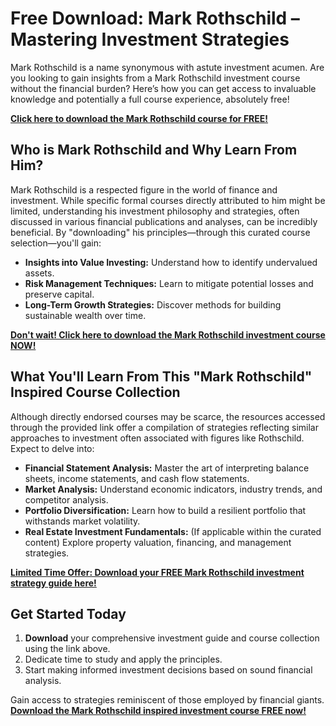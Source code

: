 # Free Download: Mark Rothschild – Mastering Investment Strategies

Mark Rothschild is a name synonymous with astute investment acumen. Are you looking to gain insights from a Mark Rothschild investment course without the financial burden? Here’s how you can get access to invaluable knowledge and potentially a full course experience, absolutely free!

[**Click here to download the Mark Rothschild course for FREE!**](https://udemywork.com/mark-rothschild)

## Who is Mark Rothschild and Why Learn From Him?

Mark Rothschild is a respected figure in the world of finance and investment. While specific formal courses directly attributed to him might be limited, understanding his investment philosophy and strategies, often discussed in various financial publications and analyses, can be incredibly beneficial. By "downloading" his principles—through this curated course selection—you'll gain:

*   **Insights into Value Investing:** Understand how to identify undervalued assets.
*   **Risk Management Techniques:** Learn to mitigate potential losses and preserve capital.
*   **Long-Term Growth Strategies:** Discover methods for building sustainable wealth over time.

[**Don't wait! Click here to download the Mark Rothschild investment course NOW!**](https://udemywork.com/mark-rothschild)

## What You'll Learn From This "Mark Rothschild" Inspired Course Collection

Although directly endorsed courses may be scarce, the resources accessed through the provided link offer a compilation of strategies reflecting similar approaches to investment often associated with figures like Rothschild. Expect to delve into:

*   **Financial Statement Analysis:** Master the art of interpreting balance sheets, income statements, and cash flow statements.
*   **Market Analysis:** Understand economic indicators, industry trends, and competitor analysis.
*   **Portfolio Diversification:** Learn how to build a resilient portfolio that withstands market volatility.
*   **Real Estate Investment Fundamentals:** (If applicable within the curated content) Explore property valuation, financing, and management strategies.

[**Limited Time Offer: Download your FREE Mark Rothschild investment strategy guide here!**](https://udemywork.com/mark-rothschild)

## Get Started Today

1.  **Download** your comprehensive investment guide and course collection using the link above.
2.  Dedicate time to study and apply the principles.
3.  Start making informed investment decisions based on sound financial analysis.

Gain access to strategies reminiscent of those employed by financial giants. **[Download the Mark Rothschild inspired investment course FREE now!](https://udemywork.com/mark-rothschild)**
